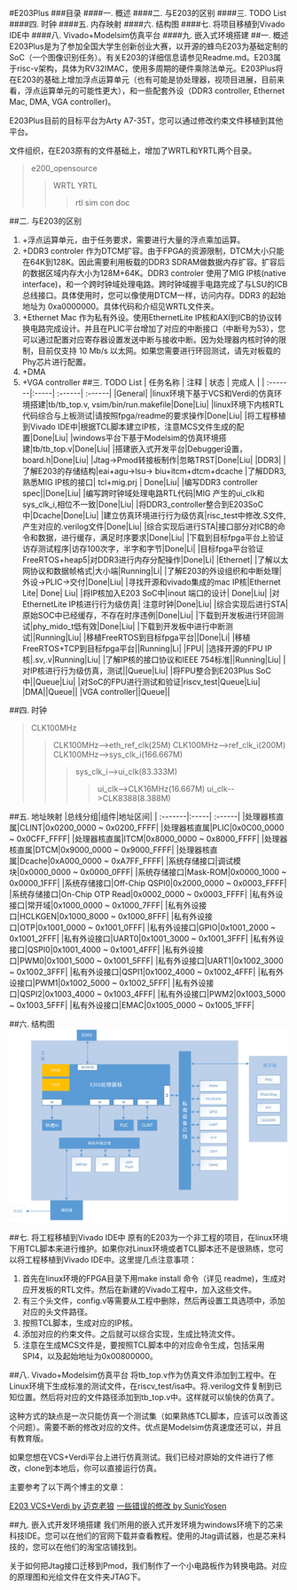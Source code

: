#E203Plus
###目录
####一. 概述
####二. 与E203的区别
####三. TODO List
####四. 时钟
####五. 内存映射
####六. 结构图
####七. 将项目移植到Vivado IDE中
####八. Vivado+Modelsim仿真平台
####九. 嵌入式环境搭建
##一. 概述
E203Plus是为了参加全国大学生创新创业大赛，以开源的蜂鸟E203为基础定制的SoC（一个图像识别任务）。有关E203的详细信息请参见Readme.md。E203属于risc-v架构，具体为RV32IMAC，使用多周期的硬件乘除法单元。E203Plus将在E203的基础上增加浮点运算单元（也有可能是协处理器，视项目进展，目前来看，浮点运算单元的可能性更大），和一些配套外设（DDR3 controller, Ethernet Mac, DMA, VGA controller)。  

E203Plus目前的目标平台为Arty A7-35T，您可以通过修改约束文件移植到其他平台。

文件组织，在E203原有的文件基础上，增加了WRTL和YRTL两个目录。

>e200_opensource
>>WRTL
>>YRTL
>>>rtl
>>>sim
>>>con
>>>doc


##二. 与E203的区别
1. +浮点运算单元，由于任务要求，需要进行大量的浮点乘加运算。
2. +DDR3 controler 作为DTCM扩容。由于FPGA的资源限制，DTCM大小只能在64K到128K。因此需要利用板载的DDR3 SDRAM做数据内存扩容。扩容后的数据区域内存大小为128M+64K。DDR3 controler 使用了MIG IP核(native interface)，和一个跨时钟域处理电路。跨时钟域握手电路完成了与LSU的ICB总线接口。具体使用时，您可以像使用DTCM一样，访问内存。DDR3 的起始地址为 0xa0000000。具体代码和介绍见WRTL文件夹。
3. +Ethernet Mac 作为私有外设。使用EthernetLite IP核和AXI到ICB的协议转换电路完成设计。并且在PLIC平台增加了对应的中断接口（中断号为53），您可以通过配置对应寄存器设置发送中断与接收中断。因为处理器内核时钟的限制，目前仅支持 10 Mb/s 以太网。如果您需要进行环回测试，请先对板载的Phy芯片进行配置。
4. +DMA
5. +VGA controller
##三. TODO List
| 任务名称 | 注释 | 状态 | 完成人 |
| :-------|:-----| :------| :------|
|General|
|linux环境下基于VCS和Verdi的仿真环境搭建|tb/tb_top.v, vsim/bin/run.makefile|Done|Liu|
|linux环境下内核RTL代码综合与上板测试|请按照fpga/readme的要求操作|Done|Liu|
|将工程移植到Vivado IDE中|根据TCL脚本建立IP核，注意MCS文件生成的配置|Done|Liu|
|windows平台下基于Modelsim的仿真环境搭建|tb/tb_top.v|Done|Liu|
|搭建嵌入式开发平台|Debugger设置，board.h|Done|Liu|
|Jtag->Pmod转接板制作|忽略TRST|Done|Liu|
|DDR3|
|了解E203的存储结构|eai+agu->lsu-> biu+itcm+dtcm+dcache
|了解DDR3, 熟悉MIG IP核的接口| tcl+mig.prj | Done|Liu|
|编写DDR3 controller spec||Done|Liu|
|编写跨时钟域处理电路RTL代码|MIG 产生的ui_clk和sys_clk_i,相位不一致|Done|Liu|
|将DDR3_controller整合到E203SoC中|Dcache|Done|Liu|
|建立仿真环境进行行为级仿真|risc_test中修改.S文件,产生对应的.verilog文件|Done|Liu|
|综合实现后进行STA|接口部分对ICB的命令和数据，进行缓存，满足时序要求|Done|Liu|
|下载到目标fpga平台上验证访存测试程序|访存100次字，半字和字节|Done|Li|
|目标fpga平台验证FreeRTOS+heap5|对DDR3进行内存分配操作|Done|Li|
|Ethernet|
|了解以太网协议和数据帧格式|大小端|Running|Li|
|了解E203的外设组织和中断处理|外设->PLIC->交付|Done|Liu|
|寻找开源和vivado集成的mac IP核|Ethernet Lite| Done| Liu|
|将IP核加入E203 SoC中|inout 端口的设计| Done|Liu|
|对EthernetLite IP核进行行为级仿真| 注意时钟|Done|Liu|
|综合实现后进行STA|原始SOC中已经缓存，不存在时序违例|Done|Liu|
|下载到开发板进行环回测试|phy_mido_t低有效|Done|Liu|
|下载到开发板中进行中断测试||Running|Liu|
|移植FreeRTOS到目标fpga平台||Done|Li|
|移植FreeRTOS+TCP到目标fpga平台||Running|Li|
|FPU|
|选择开源的FPU IP 核|.sv,.v|Running|Liu|
|了解IP核的接口协议和IEEE 754标准||Running|Liu|
|对IP核进行行为级仿真，测试||Queue|Liu|
|将FPU整合到E203Plus SoC中||Queue|Liu|
|对SoC的FPU进行测试和验证|riscv_test|Queue|Liu|
|DMA||Queue||
|VGA controller||Queue||

##四. 时钟
>CLK100MHz
>> CLK100MHz-->eth_ref_clk(25M)
>> CLK100MHz-->ref_clk_i(200M)
>> CLK100MHz-->sys_clk_i(166.667M)
>>> sys_clk_i-->ui_clk(83.333M)
>>>> ui_clk-->CLK16MHz(16.667M)
>>>> ui_clk-->CLK8388(8.388M)

##五. 地址映射
|总线分组|组件|地址区间|
| :-------|:-----| :------|
|处理器核直属|CLINT|0x0200_0000 ~ 0x0200_FFFF|
|处理器核直属|PLIC|0x0C00_0000 ~ 0x0CFF_FFFF|
|处理器核直属|ITCM|0x8000_0000 ~ 0x8000_FFFF|
|处理器核直属|DTCM|0x9000_0000 ~ 0x9000_FFFF|
|处理器核直属|Dcache|0xA000_0000 ~ 0xA7FF_FFFF|
|系统存储接口|调试模块|0x0000_0000 ~ 0x0000_0FFF|
|系统存储接口|Mask-ROM|0x0000_1000 ~ 0x0000_1FFF|
|系统存储接口|Off-Chip QSPI0|0x2000_0000 ~ 0x0003_FFFF|
|系统存储接口|On-Chip OTP Read|0x0002_0000 ~ 0x0003_FFFF|
|私有外设接口|常开域|0x1000_0000 ~ 0x1000_7FFF|
|私有外设接口|HCLKGEN|0x1000_8000 ~ 0x1000_8FFF|
|私有外设接口|OTP|0x1001_0000 ~ 0x1001_0FFF|
|私有外设接口|GPIO|0x1001_2000 ~ 0x1001_2FFF|
|私有外设接口|UART0|0x1001_3000 ~ 0x1001_3FFF|
|私有外设接口|QSPI0|0x1001_4000 ~ 0x1001_4FFF|
|私有外设接口|PWM0|0x1001_5000 ~ 0x1001_5FFF|
|私有外设接口|UART1|0x1002_3000 ~ 0x1002_3FFF|
|私有外设接口|QSPI1|0x1002_4000 ~ 0x1002_4FFF|
|私有外设接口|PWM1|0x1002_5000 ~ 0x1002_5FFF|
|私有外设接口|QSPI2|0x1003_4000 ~ 0x1003_4FFF|
|私有外设接口|PWM2|0x1003_5000 ~ 0x1003_5FFF|
|私有外设接口|EMAC|0x1005_0000 ~ 0x1005_1FFF|

##六. 结构图
![SoC 结构图](SoC.png)

##七. 将工程移植到Vivado IDE中
原有的E203为一个非工程的项目，在linux环境下用TCL脚本来进行维护。如果你对Linux环境或者TCL脚本还不是很熟练，您可以将工程移植到Vivado IDE中。这里提几点注意事项：

1. 首先在linux环境的FPGA目录下用make install 命令（详见 readme)，生成对应开发板的RTL文件。然后在新建的Vivado工程中，加入这些文件。
2. 有三个头文件，config.v等需要从工程中删除，然后再设置工具选项中，添加对应的头文件路径。
3. 按照TCL脚本，生成对应的IP核。
4. 添加对应的约束文件。之后就可以综合实现，生成比特流文件。
5. 注意在生成MCS文件是，要按照TCL脚本中的对应命令生成，包括采用SPI4，以及起始地址为0x00800000。

##八. Vivado+Modelsim仿真平台
将tb_top.v作为仿真文件添加到工程中。在Linux环境下生成标准的测试文件，在riscv_test/isa中。将.verilog文件复制到已知位置。然后将对应的文件路径添加到tb_top.v中。这样就可以愉快的仿真了。

这种方式的缺点是一次只能仿真一个测试集（如果熟练TCL脚本，应该可以改善这个问题）。需要不断的修改对应的文件。优点是Modelsim仿真速度还可以，并且有教育版。

如果您想在VCS+Verdi平台上进行仿真测试。我们已经对原始的文件进行了修改，clone到本地后，你可以直接运行仿真。

主要参考了以下两个博主的文章：

[E203 VCS+Verdi by 迈克老狼](https://www.cnblogs.com/mikewolf2002/p/11399364.html)
[一些错误的修改 by SunicYosen](https://www.cnblogs.com/sunic/p/9899013.html)

##九. 嵌入式开发环境搭建
我们所用的嵌入式开发环境为windows环境下的芯来科技IDE。您可以在他们的官网下载并查看教程。使用的Jtag调试器，也是芯来科技的，您可以在他们的淘宝店铺找到。

关于如何把Jtag接口迁移到Pmod，我们制作了一个小电路板作为转换电路。对应的原理图和光绘文件在文件夹JTAG下。